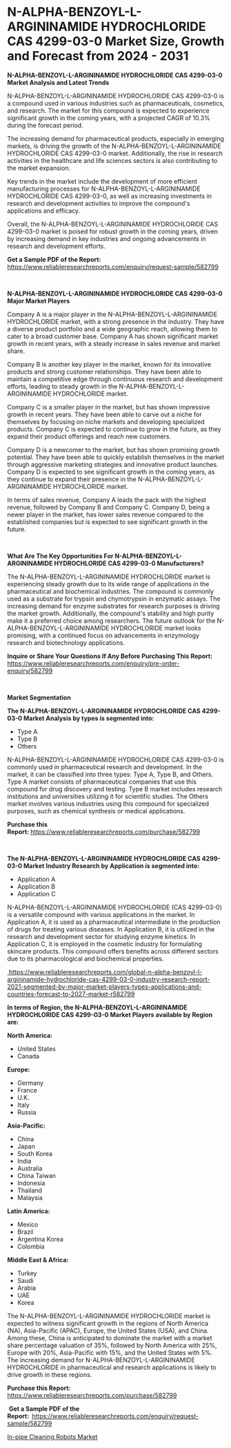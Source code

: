 <p><h1>N-ALPHA-BENZOYL-L-ARGININAMIDE HYDROCHLORIDE CAS 4299-03-0 Market Size, Growth and Forecast from 2024 - 2031</h1></p><p><strong>N-ALPHA-BENZOYL-L-ARGININAMIDE HYDROCHLORIDE CAS 4299-03-0 Market Analysis and Latest Trends</strong></p>
<p><p>N-ALPHA-BENZOYL-L-ARGININAMIDE HYDROCHLORIDE CAS 4299-03-0 is a compound used in various industries such as pharmaceuticals, cosmetics, and research. The market for this compound is expected to experience significant growth in the coming years, with a projected CAGR of 10.3% during the forecast period.</p><p>The increasing demand for pharmaceutical products, especially in emerging markets, is driving the growth of the N-ALPHA-BENZOYL-L-ARGININAMIDE HYDROCHLORIDE CAS 4299-03-0 market. Additionally, the rise in research activities in the healthcare and life sciences sectors is also contributing to the market expansion.</p><p>Key trends in the market include the development of more efficient manufacturing processes for N-ALPHA-BENZOYL-L-ARGININAMIDE HYDROCHLORIDE CAS 4299-03-0, as well as increasing investments in research and development activities to improve the compound's applications and efficacy.</p><p>Overall, the N-ALPHA-BENZOYL-L-ARGININAMIDE HYDROCHLORIDE CAS 4299-03-0 market is poised for robust growth in the coming years, driven by increasing demand in key industries and ongoing advancements in research and development efforts.</p></p>
<p><strong>Get a Sample PDF of the Report:&nbsp;</strong> <a href="https://www.reliableresearchreports.com/enquiry/request-sample/582799">https://www.reliableresearchreports.com/enquiry/request-sample/582799</a></p>
<p>&nbsp;</p>
<p><strong>N-ALPHA-BENZOYL-L-ARGININAMIDE HYDROCHLORIDE CAS 4299-03-0 Major Market Players</strong></p>
<p><p>Company A is a major player in the N-ALPHA-BENZOYL-L-ARGININAMIDE HYDROCHLORIDE market, with a strong presence in the industry. They have a diverse product portfolio and a wide geographic reach, allowing them to cater to a broad customer base. Company A has shown significant market growth in recent years, with a steady increase in sales revenue and market share.</p><p>Company B is another key player in the market, known for its innovative products and strong customer relationships. They have been able to maintain a competitive edge through continuous research and development efforts, leading to steady growth in the N-ALPHA-BENZOYL-L-ARGININAMIDE HYDROCHLORIDE market.</p><p>Company C is a smaller player in the market, but has shown impressive growth in recent years. They have been able to carve out a niche for themselves by focusing on niche markets and developing specialized products. Company C is expected to continue to grow in the future, as they expand their product offerings and reach new customers.</p><p>Company D is a newcomer to the market, but has shown promising growth potential. They have been able to quickly establish themselves in the market through aggressive marketing strategies and innovative product launches. Company D is expected to see significant growth in the coming years, as they continue to expand their presence in the N-ALPHA-BENZOYL-L-ARGININAMIDE HYDROCHLORIDE market.</p><p>In terms of sales revenue, Company A leads the pack with the highest revenue, followed by Company B and Company C. Company D, being a newer player in the market, has lower sales revenue compared to the established companies but is expected to see significant growth in the future.</p></p>
<p>&nbsp;</p>
<p><strong>What Are The Key Opportunities For N-ALPHA-BENZOYL-L-ARGININAMIDE HYDROCHLORIDE CAS 4299-03-0 Manufacturers?</strong></p>
<p><p>The N-ALPHA-BENZOYL-L-ARGININAMIDE HYDROCHLORIDE market is experiencing steady growth due to its wide range of applications in the pharmaceutical and biochemical industries. The compound is commonly used as a substrate for trypsin and chymotrypsin in enzymatic assays. The increasing demand for enzyme substrates for research purposes is driving the market growth. Additionally, the compound's stability and high purity make it a preferred choice among researchers. The future outlook for the N-ALPHA-BENZOYL-L-ARGININAMIDE HYDROCHLORIDE market looks promising, with a continued focus on advancements in enzymology research and biotechnology applications.</p></p>
<p><strong>Inquire or Share Your Questions If Any Before Purchasing This Report:</strong> <a href="https://www.reliableresearchreports.com/enquiry/pre-order-enquiry/582799">https://www.reliableresearchreports.com/enquiry/pre-order-enquiry/582799</a></p>
<p>&nbsp;</p>
<p><strong>Market Segmentation</strong></p>
<p><strong>The N-ALPHA-BENZOYL-L-ARGININAMIDE HYDROCHLORIDE CAS 4299-03-0 Market Analysis by types is segmented into:</strong></p>
<p><ul><li>Type A</li><li>Type B</li><li>Others</li></ul></p>
<p><p>N-ALPHA-BENZOYL-L-ARGININAMIDE HYDROCHLORIDE CAS 4299-03-0 is commonly used in pharmaceutical research and development. In the market, it can be classified into three types: Type A, Type B, and Others. Type A market consists of pharmaceutical companies that use this compound for drug discovery and testing. Type B market includes research institutions and universities utilizing it for scientific studies. The Others market involves various industries using this compound for specialized purposes, such as chemical synthesis or medical applications.</p></p>
<p><strong>Purchase this Report:&nbsp;</strong><a href="https://www.reliableresearchreports.com/purchase/582799">https://www.reliableresearchreports.com/purchase/582799</a></p>
<p>&nbsp;</p>
<p><strong>The N-ALPHA-BENZOYL-L-ARGININAMIDE HYDROCHLORIDE CAS 4299-03-0 Market Industry Research by Application is segmented into:</strong></p>
<p><ul><li>Application A</li><li>Application B</li><li>Application C</li></ul></p>
<p><p>N-ALPHA-BENZOYL-L-ARGININAMIDE HYDROCHLORIDE (CAS 4299-03-0) is a versatile compound with various applications in the market. In Application A, it is used as a pharmaceutical intermediate in the production of drugs for treating various diseases. In Application B, it is utilized in the research and development sector for studying enzyme kinetics. In Application C, it is employed in the cosmetic industry for formulating skincare products. This compound offers benefits across different sectors due to its pharmacological and biochemical properties.</p></p>
<p><a href="https://www.reliableresearchreports.com/global-n-alpha-benzoyl-l-argininamide-hydrochloride-cas-4299-03-0-industry-research-report-2021-segmented-by-major-market-players-types-applications-and-countries-forecast-to-2027-market-r582799">&nbsp;https://www.reliableresearchreports.com/global-n-alpha-benzoyl-l-argininamide-hydrochloride-cas-4299-03-0-industry-research-report-2021-segmented-by-major-market-players-types-applications-and-countries-forecast-to-2027-market-r582799</a></p>
<p><strong>In terms of Region, the N-ALPHA-BENZOYL-L-ARGININAMIDE HYDROCHLORIDE CAS 4299-03-0 Market Players available by Region are:</strong></p>
<p>
    <p> <strong> North America: </strong>
        <ul>
            <li>United States</li>
            <li>Canada</li>
        </ul>
        </p> 
    <p> <strong> Europe: </strong>
        <ul>
            <li>Germany</li>
            <li>France</li>
            <li>U.K.</li>
            <li>Italy</li>
            <li>Russia</li>
        </ul>
        </p> 
    <p> <strong> Asia-Pacific: </strong>
        <ul>
            <li>China</li>
            <li>Japan</li>
            <li>South Korea</li>
            <li>India</li>
            <li>Australia</li>
            <li>China Taiwan</li>
            <li>Indonesia</li>
            <li>Thailand</li>
            <li>Malaysia</li>
        </ul>
        </p> 
    <p> <strong> Latin America: </strong>
        <ul>
            <li>Mexico</li>
            <li>Brazil</li>
            <li>Argentina Korea</li>
            <li>Colombia</li>
        </ul>
        </p> 
    <p> <strong> Middle East & Africa: </strong>
        <ul>
            <li>Turkey</li>
            <li>Saudi</li>
            <li>Arabia</li>
            <li>UAE</li>
            <li>Korea</li>
        </ul>
    </p>
    </p>
<p><p>The N-ALPHA-BENZOYL-L-ARGININAMIDE HYDROCHLORIDE market is expected to witness significant growth in the regions of North America (NA), Asia-Pacific (APAC), Europe, the United States (USA), and China. Among these, China is anticipated to dominate the market with a market share percentage valuation of 35%, followed by North America with 25%, Europe with 20%, Asia-Pacific with 15%, and the United States with 5%. The increasing demand for N-ALPHA-BENZOYL-L-ARGININAMIDE HYDROCHLORIDE in pharmaceutical and research applications is likely to drive growth in these regions.</p></p>
<p><strong>Purchase this Report: </strong><a href="https://www.reliableresearchreports.com/purchase/582799">https://www.reliableresearchreports.com/purchase/582799</a></p>
<p>&nbsp;<strong>Get a Sample PDF of the Report:&nbsp;&nbsp;</strong><a href="https://www.reliableresearchreports.com/enquiry/request-sample/582799">https://www.reliableresearchreports.com/enquiry/request-sample/582799</a></p>
<p><strong></strong></p>
<p><p><a href="https://github.com/eeenafisainka/Market-Research-Report-List-1/blob/main/in-pipe-cleaning-robots-market.md">In-pipe Cleaning Robots Market</a></p></p>